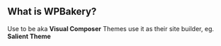 
## What is WPBakery?
Use to be aka **Visual Composer**
Themes use it as their site builder, eg. **Salient Theme**

